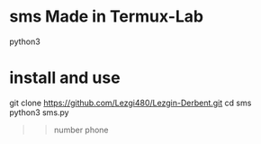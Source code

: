 # sms Made in Termux-Lab
python3<br>
# install and use
git clone https://github.com/Lezgi480/Lezgin-Derbent.git
cd sms<br>
python3 sms.py<br>
>> number phone

